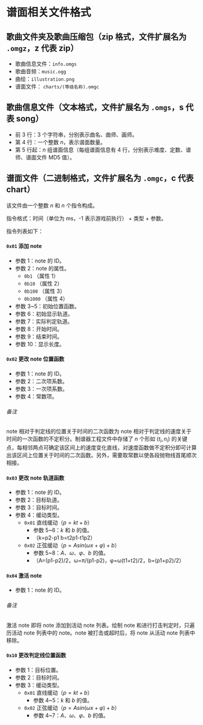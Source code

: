 # 谱面相关文件格式

## 歌曲文件夹及歌曲压缩包（zip 格式，文件扩展名为 `.omgz`，z 代表 zip）

- 歌曲信息文件：`info.omgs`
- 歌曲音频：`music.ogg`
- 曲绘：`illustration.png`
- 谱面文件： `charts/(等级名称).omgc`

## 歌曲信息文件（文本格式，文件扩展名为 `.omgs`，s 代表 song）

- 前 3 行：3 个字符串，分别表示曲名、曲师、画师。
- 第 4 行：一个整数 $n$，表示谱面数量。
- 第 5 行起：$n$ 组谱面信息（每组谱面信息有 4 行，分别表示难度、定数、谱师、谱面文件 MD5 值）。

## 谱面文件（二进制格式，文件扩展名为 `.omgc`，c 代表 chart）

该文件由一个整数 $n$ 和 $n$ 个指令构成。

指令格式：时间（单位为 ms，-1 表示游戏前执行） + 类型 + 参数。

指令列表如下：

#### `0x01` 添加 note

- 参数 1：note 的 ID。
- 参数 2：note 的属性。
  - `0b1` （属性 1）
  - `0b10` （属性 2）
  - `0b100` （属性 3）
  - `0b1000` （属性 4）
- 参数 3~5：初始位置函数。
- 参数 6：初始显示轨道。
- 参数 7：实际判定轨道。
- 参数 8：开始时间。
- 参数 9：结束时间。
- 参数 10：显示长度。

#### `0x02` 更改 note 位置函数

- 参数 1：note 的 ID。
- 参数 2：二次项系数。
- 参数 3：一次项系数。
- 参数 4：常数项。

###### 备注

note 相对于判定线的位置关于时间的二次函数为 note 相对于判定线的速度关于时间的一次函数的不定积分。制谱器工程文件中存储了 $n$ 个形如 $(t_i,n_i)$ 的关键点，每相邻两点可确定该区间上的速度变化直线，对速度函数做不定积分即可计算出该区间上位置关于时间的二次函数。另外，需要取常数以使各段抛物线首尾顺次相接。

#### `0x03` 更改 note 轨道函数

- 参数 1：note 的 ID。
- 参数 2：目标轨道。
- 参数 3：目标时间。
- 参数 4：缓动类型。
  - `0x01` 直线缓动（$p=kt+b$）
    - 参数 5~6：$k$ 和 $b$ 的值。
    - （k=p2-p1 b=t2p1-t1p2）
  - `0x02` 正弦缓动（$p=Asin(\omega x+\varphi)+b$）
    - 参数 5~8：$A、\omega、\varphi、b$ 的值。
    - （A=(p1-p2)/2，ω=π/(p1-p2)，φ=ω(t1+t2)/2，b=(p1+p2)/2）

#### `0x04` 激活 note

- 参数 1：note 的 ID。

###### 备注

激活 note 即将 note 添加到活动 note 列表。绘制 note 和进行打击判定时，只遍历活动 note 列表中的 note。note 被打击或超时后，将 note 从活动 note 列表中移除。

#### `0x10` 更改判定线位置函数

- 参数 1：目标位置。
- 参数 2：目标时间。
- 参数 3：缓动类型。
  - `0x01` 直线缓动（$p=kt+b$）
    - 参数 4~5：$k$ 和 $b$ 的值。
  - `0x02` 正弦缓动（$p=Asin(\omega x+\varphi)+b$）
    - 参数 4~7：$A、\omega、\varphi、b$ 的值。
